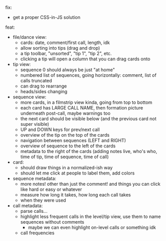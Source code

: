 fix:

- get a proper CSS-in-JS solution

feat:

- file/dance view:
    - cards: date, comment/first call, length, idk
    - allow sorting into tips (drag and drop)
    - a tip toolbar, "unsorted", "tip 1", "tip 2", etc.
    - clicking a tip will open a column that you can drag cards onto
- tip view:
    - sequence 0 should always be just "at home"
    - numbered list of sequences, going horizontally: comment, list of calls truncated
    - can drag to rearrange
    - heads/sides changing
- sequence view:
    - more cards, in a filmstrip view kinda, going from top to bottom
    - each card has LARGE CALL NAME, then formation picture underneath post-call, maybe warnings too
    - the next card should be visible below (and the previous card not super visible)
    - UP and DOWN keys for prev/next call
    - overview of the tip on the top of the cards
    - navigation between sequences (LEFT and RIGHT)
    - overview of sequence to the left of the cards
    - metadata to the right of the cards (adding notes live, who's who, time of tip, time of sequence, time of call)
- card:
    - should draw things in a normalized-ish way
    - should let me click at people to label them, add colors
- sequence metadata:
    - more notes! other than just the comment! and things you can click like hard or easy or whatever
    - measure how long it takes, how long each call takes
    - when they were used
- call metadata:
    - parse calls...
    - highlight less frequent calls in the level/tip view, use them to name sequences without comments
        - maybe we can even highlight on-level calls or something idk
    - call frequencies
